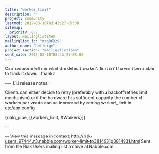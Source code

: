 ```yaml
---
title: "worker_limit"
description: ""
project: community
lastmod: 2012-03-10T03:43:27-08:00
sitemap:
  priority: 0.2
layout: mailinglistitem
mailinglist_id: "msg06929"
author_name: "heffergm"
project_section: "mailinglistitem"
sent_date: 2012-03-10T03:43:27-08:00
---
```



Can someone tell me what the default worker\\_limit is? I haven't been able to
track it down... thanks!

--- 1.1.1 release notes:

Clients can either decide to retry (preferably with a backoff/retries limit
mechanism) or if the hardware has sufficient capacity the number of workers
per vnode can be increased by setting worker\\_limit in etc/app.config.

{riak\\_pipe, [{worker\\_limit, #Workers}]}

--

--
View this message in context: 
http://riak-users.197444.n3.nabble.com/worker-limit-tp3814931p3814931.html
Sent from the Riak Users mailing list archive at Nabble.com.

